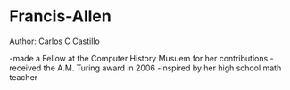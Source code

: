 # Francis-Allen
Author: Carlos C Castillo

-made a Fellow at the Computer History Musuem for her contributions
-received the A.M. Turing award in 2006
-inspired by her high school math teacher
